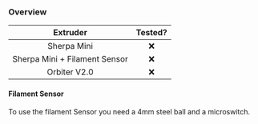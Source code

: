### Overview


Extruder        |  Tested?
:-------------------------:|:-------------------------:
Sherpa Mini  |   :x:
Sherpa Mini + Filament Sensor |   :x:
Orbiter V2.0 |   :x:

#### Filament Sensor

To use the filament Sensor you need a 4mm steel ball and a microswitch.